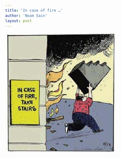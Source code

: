 ```yaml
---
title: 'In case of fire …'
author: 'Noam Sain'
layout: post
---
```


![In case of fire](/assets/2016/2016-08-In-case-of-fire.jpg)